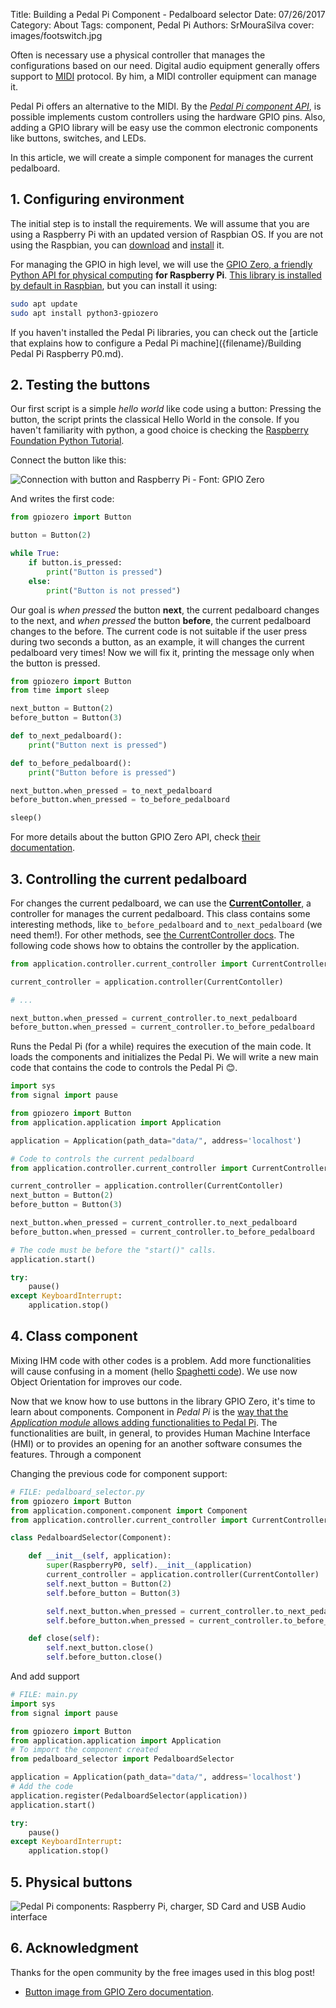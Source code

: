 Title: Building a Pedal Pi Component - Pedalboard selector
Date: 07/26/2017
Category: About
Tags: component, Pedal Pi
Authors: SrMouraSilva
cover: images/footswitch.jpg

Often is necessary use a physical controller that manages the configurations based on our need. Digital audio equipment generally offers support to [MIDI](https://en.wikipedia.org/wiki/MIDI) protocol. By him, a MIDI controller equipment can manage it.

Pedal Pi offers an alternative to the MIDI. By the [_Pedal Pi component API_](http://pedalpi-application.readthedocs.io/en/latest/controller.html#notification-scope), is possible implements custom controllers using the hardware GPIO pins. Also, adding a GPIO library will be easy use the common electronic components like buttons, switches, and LEDs.

In this article, we will create a simple component for manages the current pedalboard.

## 1. Configuring environment

The initial step is to install the requirements. We will assume that you are using a Raspberry Pi with an updated version of Raspbian OS. If you are not using the Raspbian, you can [download](https://www.raspberrypi.org/downloads/raspbian/) and [install](https://www.raspberrypi.org/documentation/installation/installing-images/) it.

For managing the GPIO in high level, we will use the [GPIO Zero, a friendly Python API for physical computing](https://www.raspberrypi.org/blog/gpio-zero-a-friendly-python-api-for-physical-computing/) **for Raspberry Pi**. [This library is installed by default in Raspbian](https://gpiozero.readthedocs.io/en/stable/installing.html), but you can install it using:

```bash
sudo apt update
sudo apt install python3-gpiozero
```

If you haven't installed the Pedal Pi libraries, you can check out the [article that explains how to configure a Pedal Pi machine]({filename}/Building Pedal Pi Raspberry P0.md).

## 2. Testing the buttons

Our first script is a simple _hello world_ like code using a button: Pressing the button, the script prints the classical Hello World in the console. If you haven't familiarity with python, a good choice is checking the [Raspberry Foundation Python Tutorial](https://www.raspberrypi.org/documentation/usage/python/).

Connect the button like this:

![Connection with button and Raspberry Pi - Font: GPIO Zero]({filename}/images/gpiozero-button.png)

And writes the first code:

```python
from gpiozero import Button

button = Button(2)

while True:
    if button.is_pressed:
        print("Button is pressed")
    else:
        print("Button is not pressed")
```

Our goal is _when pressed_ the button **next**, the current pedalboard changes to the next, and _when pressed_ the button **before**, the current pedalboard changes to the before. The current code is not suitable if the user press during two seconds a button, as an example, it will changes the current pedalboard very times! Now we will fix it, printing the message only when the button is pressed.

```python
from gpiozero import Button
from time import sleep

next_button = Button(2)
before_button = Button(3)

def to_next_pedalboard():
    print("Button next is pressed")

def to_before_pedalboard():
    print("Button before is pressed")

next_button.when_pressed = to_next_pedalboard
before_button.when_pressed = to_before_pedalboard

sleep()
```

For more details about the button GPIO Zero API, check [their documentation](http://gpiozero.readthedocs.io/en/stable/recipes.html#button).

## 3. Controlling the current pedalboard

For changes the current pedalboard, we can use the [**CurrentContoller**](https://github.com/PedalPi/Application/blob/master/application/controller/current_controller.py#L24), a controller for manages the current pedalboard. This class contains some interesting methods, like `to_before_pedalboard` and `to_next_pedalboard` (we need them!).  For other methods, see [the CurrentController docs](http://pedalpi-application.readthedocs.io/en/latest/controller.html#currentcontroller). The following code shows how to obtains the controller by the application.

```python
from application.controller.current_controller import CurrentController

current_controller = application.controller(CurrentContoller)

# ...

next_button.when_pressed = current_controller.to_next_pedalboard
before_button.when_pressed = current_controller.to_before_pedalboard
```

Runs the Pedal Pi (for a while) requires the execution of the main code. It loads the components and initializes the Pedal Pi. We will write a new main code that contains the code to controls the Pedal Pi 😊.

```python
import sys
from signal import pause

from gpiozero import Button
from application.application import Application

application = Application(path_data="data/", address='localhost')

# Code to controls the current pedalboard
from application.controller.current_controller import CurrentController

current_controller = application.controller(CurrentContoller)
next_button = Button(2)
before_button = Button(3)

next_button.when_pressed = current_controller.to_next_pedalboard
before_button.when_pressed = current_controller.to_before_pedalboard

# The code must be before the "start()" calls.
application.start()

try:
    pause()
except KeyboardInterrupt:
    application.stop()
```

## 4. Class component

Mixing IHM code with other codes is a problem. Add more functionalities will cause confusing in a moment (hello [Spaghetti code](https://en.wikipedia.org/wiki/Spaghetti_code)). We use now Object Orientation for improves our code.

Now that we know how to use buttons in the library GPIO Zero, it's time to learn about components. Component in _Pedal Pi_ is the [way that the _Application module_ allows adding functionalities to Pedal Pi](http://pedalpi-application.readthedocs.io/en/latest/#extending). The functionalities are built, in general, to provides Human Machine Interface (HMI) or to provides an opening for an another software consumes the features. Through a component

Changing the previous code for component support:

```python
# FILE: pedalboard_selector.py
from gpiozero import Button
from application.component.component import Component
from application.controller.current_controller import CurrentController

class PedalboardSelector(Component):

    def __init__(self, application):
        super(RaspberryP0, self).__init__(application)
        current_controller = application.controller(CurrentContoller)
        self.next_button = Button(2)
        self.before_button = Button(3)

        self.next_button.when_pressed = current_controller.to_next_pedalboard
        self.before_button.when_pressed = current_controller.to_before_pedalboard

    def close(self):
        self.next_button.close()
        self.before_button.close()
```

And add support

```python
# FILE: main.py
import sys
from signal import pause

from gpiozero import Button
from application.application import Application
# To import the component created
from pedalboard_selector import PedalboardSelector

application = Application(path_data="data/", address='localhost')
# Add the code
application.register(PedalboardSelector(application))
application.start()

try:
    pause()
except KeyboardInterrupt:
    application.stop()
```

## 5. Physical buttons

![Pedal Pi components: Raspberry Pi, charger, SD Card and USB Audio interface]({filename}/images/footswitch.jpg)

## 6. Acknowledgment

Thanks for the open community by the free images used in this blog post!

* [Button image from GPIO Zero documentation](http://gpiozero.readthedocs.io/en/stable/recipes.html#button).
